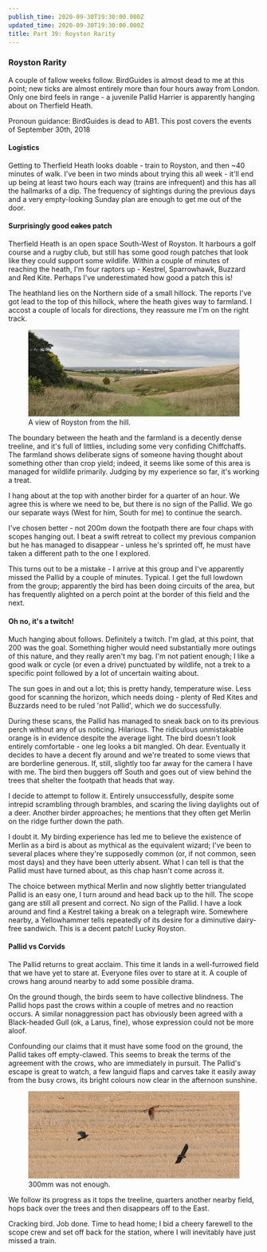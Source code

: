 ```yaml
---
publish_time: 2020-09-30T19:30:00.000Z
updated_time: 2020-09-30T19:30:00.000Z
title: Part 39: Royston Rarity
---
```


### Royston Rarity

A couple of fallow weeks follow. BirdGuides is almost dead to me at
this point; new ticks are almost entirely more than four hours away
from London. Only one bird feels in range - a juvenile Pallid Harrier
is apparently hanging about on Therfield Heath. 

Pronoun guidance: BirdGuides is dead to AB1. This post covers the events of
September 30th, 2018

#### Logistics

Getting to Therfield Heath looks doable - train to Royston, and then ~40
minutes of walk. I've been in two minds about trying this all week - it'll
end up being at least two hours each way (trains are infrequent) and this has
all the hallmarks of a dip. The frequency of sightings during the previous
days and a very empty-looking Sunday plan are enough to get me out of the door.

#### Surprisingly good <del>cakes</del> patch

Therfield Heath is an open space South-West of Royston. It harbours a
golf course and a rugby club, but still has some good rough patches
that look like they could support some wildlife. Within a couple of
minutes of reaching the heath, I'm four raptors up - Kestrel,
Sparrowhawk, Buzzard and Red Kite. Perhaps I've underestimated how
good a patch this is!

The heathland lies on the Northern side of a small hillock. The
reports I've got lead to the top of this hillock, where the heath
gives way to farmland. I accost a couple of locals for directions,
they reassure me I'm on the right track.

<figure class="figure">
  <img
    src="39-royston.png"
    class="figure-img img-fluid rounded"
    alt="A view of Royston from the hill."/>
  <figcaption class="figure-caption text-center">
    A view of Royston from the hill.
  </figcaption>
</figure>

The boundary between the heath and the farmland is a decently dense
treeline, and it's full of littlies, including some very confiding
Chiffchaffs. The farmland shows deliberate signs of someone having
thought about something other than crop yield; indeed, it seems like
some of this area is managed for wildlife primarily. Judging by my
experience so far, it's working a treat.

I hang about at the top with another birder for a quarter of an hour. We
agree this is where we need to be, but there is no sign of the
Pallid. We go our separate ways (West for him, South for me) to
continue the search.

I've chosen better - not 200m down the footpath there are four chaps
with scopes hanging out. I beat a swift retreat to collect my previous
companion but he has managed to disappear - unless he's sprinted off,
he must have taken a different path to the one I explored.

This turns out to be a mistake - I arrive at this group and I've
apparently missed the Pallid by a couple of minutes. Typical. I get
the full lowdown from the group; apparently the bird has been doing
circuits of the area, but has frequently alighted on a perch point at
the border of this field and the next.

#### Oh no, it's a twitch!

Much hanging about follows. Definitely a twitch. I'm glad, at this
point, that 200 was the goal. Something higher would need
substantially more outings of this nature, and they really aren't my
bag. I'm not patient enough; I like a good walk or cycle (or even a
drive) punctuated by wildlife, not a trek to a specific point followed
by a lot of uncertain waiting about.

The sun goes in and out a lot; this is pretty handy, temperature
wise. Less good for scanning the horizon, which needs doing - plenty
of Red Kites and Buzzards need to be ruled 'not Pallid', which we do
successfully.

During these scans, the Pallid has managed to sneak back on to its
previous perch without any of us noticing. Hilarious. The ridiculous
unmistakable orange is in evidence despite the average light. The bird
doesn't look entirely comfortable - one leg looks a bit mangled. Oh
dear. Eventually it decides to have a decent fly around and we're
treated to some views that are borderline generous. If, still,
slightly too far away for the camera I have with me. The bird then
buggers off South and goes out of view behind the trees that shelter
the footpath that heads that way.

I decide to attempt to follow it. Entirely unsuccessfully, despite
some intrepid scrambling through brambles, and scaring the living
daylights out of a deer. Another birder approaches; he mentions that
they often get Merlin on the ridge further down the path.

I doubt it. My birding experience has led me to believe the existence
of Merlin as a bird is about as mythical as the equivalent wizard;
I've been to several places where they're supposedly common (or, if
not common, seen most days) and they have been utterly absent. What I
can tell is that the Pallid must have turned about, as this chap
hasn't come across it.

The choice between mythical Merlin and now slightly better
triangulated Pallid is an easy one, I turn around and head back up to
the hill. The scope gang are still all present and correct. No sign of
the Pallid. I have a look around and find a Kestrel taking a break on
a telegraph wire. Somewhere nearby, a Yellowhammer tells repeatedly of
its desire for a diminutive dairy-free sandwich. This is a decent patch!
Lucky Royston.

#### Pallid vs Corvids

The Pallid returns to great acclaim. This time it lands in a well-furrowed
 field that we have yet to stare at. Everyone files over to
stare at it. A couple of crows hang around nearby to add some possible
drama.

On the ground though, the birds seem to have collective blindness. The
Pallid hops past the crows within a couple of metres and no reaction
occurs. A similar nonaggression pact has obviously been agreed with a
Black-headed Gull (ok, a Larus, fine), whose expression could not be more aloof.

Confounding our claims that it must have some food on the ground, the
Pallid takes off empty-clawed. This seems to break the terms of the
agreement with the crows, who are immediately in pursuit. The Pallid's
escape is great to watch, a few languid flaps and carves take it
easily away from the busy crows, its bright colours now clear in the
afternoon sunshine.

<figure class="figure">
  <img
    src="39-pallid-vs-corvid.png"
    class="figure-img img-fluid rounded"
    alt="300mm was not enough."/>
  <figcaption class="figure-caption text-center">
    300mm was not enough.
  </figcaption>
</figure>

We follow its progress as it tops the treeline, quarters another nearby field, 
hops back over the trees and then disappears off to the East. 

Cracking bird. Job done. Time to head home; I bid a cheery farewell to the
scope crew and set off back for the station, where I will inevitably have
just missed a train.